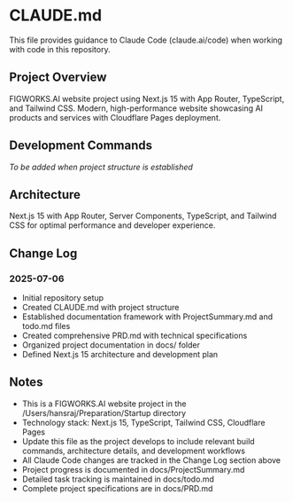 # CLAUDE.md

This file provides guidance to Claude Code (claude.ai/code) when working with code in this repository.

## Project Overview

FIGWORKS.AI website project using Next.js 15 with App Router, TypeScript, and Tailwind CSS. Modern, high-performance website showcasing AI products and services with Cloudflare Pages deployment.

## Development Commands

*To be added when project structure is established*

## Architecture

Next.js 15 with App Router, Server Components, TypeScript, and Tailwind CSS for optimal performance and developer experience.

## Change Log

### 2025-07-06
- Initial repository setup
- Created CLAUDE.md with project structure
- Established documentation framework with ProjectSummary.md and todo.md files
- Created comprehensive PRD.md with technical specifications
- Organized project documentation in docs/ folder
- Defined Next.js 15 architecture and development plan

## Notes

- This is a FIGWORKS.AI website project in the /Users/hansraj/Preparation/Startup directory
- Technology stack: Next.js 15, TypeScript, Tailwind CSS, Cloudflare Pages
- Update this file as the project develops to include relevant build commands, architecture details, and development workflows
- All Claude Code changes are tracked in the Change Log section above
- Project progress is documented in docs/ProjectSummary.md
- Detailed task tracking is maintained in docs/todo.md
- Complete project specifications are in docs/PRD.md